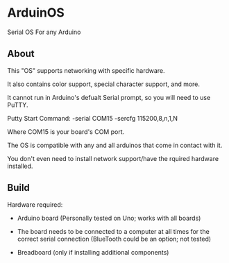 # ArduinOS
Serial OS For any Arduino

## About

This "OS" supports networking with specific hardware.

It also contains color support, special character support, and more.

It cannot run in Arduino's defualt Serial prompt, so you will need to use PuTTY.

Putty Start Command: -serial COM15 -sercfg 115200,8,n,1,N

Where COM15 is your board's COM port.

The OS is compatible with any and all arduinos that come in contact with it.

You don't even need to install network support/have the rquired hardware installed.

## Build

Hardware required:
* Arduino board (Personally tested on Uno; works with all boards)

* The board needs to be connected to a computer at all times for the correct serial connection (BlueTooth could be an option; not tested)

* Breadboard (only if installing additional components)
